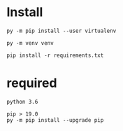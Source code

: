 # Install 
```
py -m pip install --user virtualenv
```
```
py -m venv venv
```
```
pip install -r requirements.txt
```
# required
```
python 3.6
```
```
pip > 19.0
py -m pip install --upgrade pip
```

